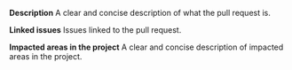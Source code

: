 **Description**
A clear and concise description of what the pull request is.

**Linked issues**
Issues linked to the pull request.

**Impacted areas in the project**
A clear and concise description of impacted areas in the project.
